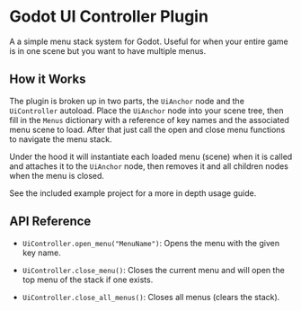 # Godot UI Controller Plugin

A a simple menu stack system for Godot.  Useful for when your entire game is in one scene but you want to have multiple menus.

## How it Works
The plugin is broken up in two parts, the `UiAnchor` node and the `UiController` autoload.  Place the `UiAnchor` node into your scene tree, then fill in the `Menus` dictionary with a reference of key names and the associated menu scene to load.  After that just call the open and close menu functions to navigate the menu stack.

Under the hood it will instantiate each loaded menu (scene) when it is called and attaches it to the `UiAnchor` node, then removes it and all children nodes when the menu is closed.

See the included example project for a more in depth usage guide.

## API Reference
- `UiController.open_menu("MenuName")`:  Opens the menu with the given key name.

- `UiController.close_menu()`:  Closes the current menu and will open the top menu of the stack if one exists.

- `UiController.close_all_menus()`:  Closes all menus (clears the stack).

